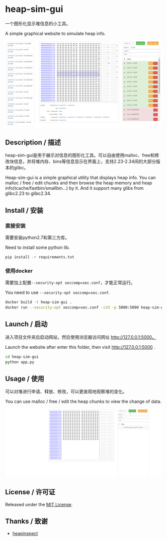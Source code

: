 # heap-sim-gui
一个图形化显示堆信息的小工具。

A simple graphical website to simulate heap info.

![image-20211130175505816](imgs/image-20211130175505816.png)



## Description / 描述

heap-sim-gui是用于展示对信息的图形化工具。可以自由使用malloc、free和修改块信息，并将堆内存、bins等信息显示在界面上，支持2.23-2.34间的大部分版本的glibc。

Heap-sim-gui is a simple graphical utility that displays heap info. You can malloc / free / edit chunks and then browse the heap memory and heap info(tcache/fastbin/smallbin...) by it. And it support many glibs from glibc2.23 to glibc2.34.



## Install / 安装

### 直接安装

需要安装python2.7和第三方库。

Need to install some python lib.

```bash
pip install -r requirements.txt
```

### 使用docker

需要加上配置`--security-opt seccomp=sec.conf`，才能正常运行。

You need to use `--security-opt seccomp=sec.conf`.

```bash
docker build -t heap-sim-gui .
docker run --security-opt seccomp=sec.conf -itd -p 5000:5000 heap-sim-gui
```


## Launch  / 启动

进入项目文件夹后启动网站，然后使用浏览器访问网址 http://127.0.0.1:5000。

Launch the website after enter this folder, then visit http://127.0.0.1:5000 .

```bash
cd heap-sim-gui
python app.py
```



## Usage / 使用

可以对堆进行申请、释放、修改，可以更直观地观察堆的变化。

You can use malloc / free / edit the heap chunks to view the change of data. 

![demo](imgs/demo.gif)



## License / 许可证

Released under the [MIT License](LICENSE).



## Thanks / 致谢

- [heapinspect](https://github.com/matrix1001/heapinspect)




